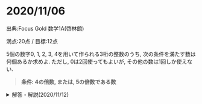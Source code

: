# 2020/11/06

出典:Focus Gold 数学1A(啓林館)

満点:20点 / 目標:12点

5個の数字0, 1, 2, 3, 4を用いて作られる3桁の整数のうち, 次の条件を満たす数は何個あるか求めよ. ただし, 0は2回使ってもよいが, その他の数は1回しか使えない.

> **条件: 4の倍数, または, 5の倍数である数**

<details><summary>解答・解説(2020/11/12)</summary>
<div>

場合の数を正確に数える問題です. 全部数えればいいだけなので, 小学生でもできます.

小学校では「並べ方と組み合わせ方」を, 中学校では「確率」を学習します.
高校数学で学習する「場合の数と確率」との違いは, 手作業だと面倒なものを計算で解決するかしないかだけです.
わからなかったら素直に書き出せばいいだけのことです.

記述していくと, 書くのが非常に面倒な場合分けが出てきます. 必要に応じて, 表を使って説明してもよいでしょう.
また, これは数学のすべての分野で有効ですが, **最初にやりたいことを書いておく**のが非常におすすめです. 場合によっては方針を明示するだけで点数をもらえます(受験は相対評価なので, 受験者のでき具合に応じて採点基準が変わる). 

採点基準です.

- 和集合の個数の求め方に言及している(8点)
    - 「ド・モルガンの法則」と述べていなくても問題ありません
- 5の倍数の個数を正しく数えている(4点)
- 4の倍数の個数を正しく数えている(4点)
- 20の倍数の個数を正しく数えている(4点)
    - いずれも数え間違いがあれば適宜減点
- 全て書き出して数えた場合, 最終的な答えが合っていれば20点.

以下は解答です(A4用紙1枚).

![mathterro_20201106.JPG](https://qiita-image-store.s3.ap-northeast-1.amazonaws.com/0/559517/835ed32d-efb4-8d5d-6363-ebcd4b1e7df0.jpeg)

</div></details>
